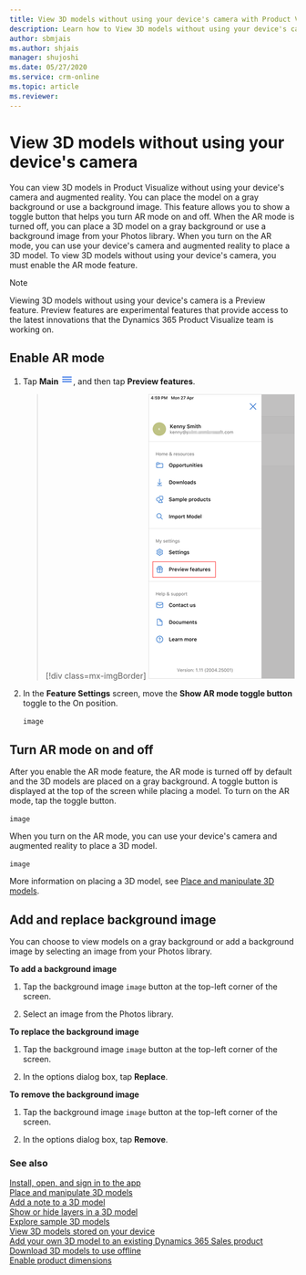 ```yaml
---
title: View 3D models without using your device's camera with Product Visualize
description: Learn how to View 3D models without using your device's camera.
author: sbmjais
ms.author: shjais
manager: shujoshi
ms.date: 05/27/2020
ms.service: crm-online
ms.topic: article
ms.reviewer:
---
```


# View 3D models without using your device's camera

You can view 3D models in Product Visualize without using your device's camera and augmented reality. You can place the model on a gray background or use a background image. This feature allows you to show a toggle button that helps you turn AR mode on and off. When the AR mode is turned off, you can place a 3D model on a gray background or use a background image from your Photos library. When you turn on the AR mode, you can use your device's camera and augmented reality to place a 3D model. To view 3D models without using your device's camera, you must enable the AR mode feature.

> [!NOTE]
> Viewing 3D models without using your device's camera is a Preview feature. Preview features are experimental features that provide access to the latest innovations that the Dynamics 365 Product Visualize team is working on.

## Enable AR mode

1. Tap **Main** ![Main menu](media/hamburger-icon.png "Main menu"), and then tap **Preview features**.

    > [!div class=mx-imgBorder]
    > ![Preview features](media/preview-features.png "Preview features")

2. In the **Feature Settings** screen, move the **Show AR mode toggle button** toggle to the On position.

    `image`

## Turn AR mode on and off

After you enable the AR mode feature, the AR mode is turned off by default and the 3D models are placed on a gray background. A toggle button is displayed at the top of the screen while placing a model. To turn on the AR mode, tap the toggle button. 

`image`

When you turn on the AR mode, you can use your device's camera and augmented reality to place a 3D model.

`image`

More information on placing a 3D model, see [Place and manipulate 3D models](manipulate-models.md).

## Add and replace background image

You can choose to view models on a gray background or add a background image by selecting an image from your Photos library.

**To add a background image**

1. Tap the background image `image` button at the top-left corner of the screen.

2. Select an image from the Photos library.

**To replace the background image**

1. Tap the background image `image` button at the top-left corner of the screen.

2. In the options dialog box, tap **Replace**.

**To remove the background image**

1. Tap the background image `image` button at the top-left corner of the screen.

2. In the options dialog box, tap **Remove**.

### See also

[Install, open, and sign in to the app](sign-in.md)<br>
[Place and manipulate 3D models](manipulate-models.md)<br>
[Add a note to a 3D model](add-note.md)<br>
[Show or hide layers in a 3D model](layers.md)<br>
[Explore sample 3D models](explore-samples.md)<br>
[View 3D models stored on your device](browse-models.md)<br>
[Add your own 3D model to an existing Dynamics 365 Sales product](add-model.md)<br>
[Download 3D models to use offline](download-models.md)<br>
[Enable product dimensions](product-dimensions.md)